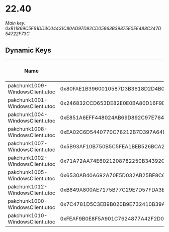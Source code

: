 # 22.40

###### *Main key: 0xB11869C5F61DD3C04431C80AD97D92CD05963B39875E0EE488C247D54722F73C*

## Dynamic Keys

| Name                            | Key                                                                | High Res Textures |
|---------------------------------|--------------------------------------------------------------------|-------------------|
| pakchunk1009-WindowsClient.utoc | 0x80FAE1B3960010587D3B3618D2D4B0F0C3D116BFDA4B471D44BA78D6D8EC5376 | ❌                 |
| pakchunk1001-WindowsClient.utoc | 0x246832CCD653DE82E0E0BA80D16F9DFDC6965A1A88A625CD3B262DCD2799E29A | ❌                 |
| pakchunk1004-WindowsClient.utoc | 0xE851A6EFF448024AB69D892C97E764B93BC14B3826CFF0F13D0E22B24301C27B | ❌                 |
| pakchunk1008-WindowsClient.utoc | 0xEA02C6D5440770C78212B7D397A64D03BF02CC5D9BA01C73C5F17518FAA73D21 | ❌                 |
| pakchunk1007-WindowsClient.utoc | 0x5B93AF10B750B5C5FEA1BEB526BCA250544C98A5A985A820DB467CE2A8386AE7 | ❌                 |
| pakchunk1002-WindowsClient.utoc | 0x71A72AA74E6021208782250B34392CAC536551B873E8DC5E5BBA44AFEC69D854 | ❌                 |
| pakchunk1005-WindowsClient.utoc | 0x6530AB40A692A70E5D032AB25BF8C6CFE285D8396F497F30096E7FE1D85D153D | ❌                 |
| pakchunk1012-WindowsClient.utoc | 0xB849A800AE7175B77C29E7D57FDA3BB898867064D8936AFD41EBEC19EE2F0482 | ❌                 |
| pakchunk1000-WindowsClient.utoc | 0x7C4781D5C3EB9B020B9E732410B39A20C55F1895E2C653994B36F2D3184A3C79 | ❌                 |
| pakchunk1010-WindowsClient.utoc | 0xFEAF9B0E8F5A901C7624877A42F2D05B56283788C11049FE41DCC15E30773A94 | ❌                 |
